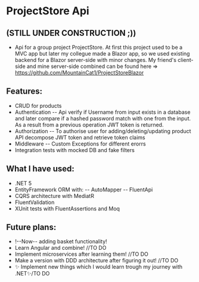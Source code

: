 # ProjectStore Api
## (STILL UNDER CONSTRUCTION ;))
- Api for a group project ProjectStore.
At first this project used to be a MVC app but later my collegue made a Blazor app, so we used existing backend for a Blazor server-side with minor changes. My friend's client-side and mine server-side combined can be found here => https://github.com/MountainCat1/ProjectStoreBlazor

## Features:
- CRUD for products
- Authentication
-- Api verify if Username from input exists in a database and later compare if a hashed password match with one from the input. As a result from a previous operation JWT token is returned.
- Authorization
-- To authorise user for adding/deleting/updating product API decompose JWT token and retrieve token claims
- Middleware
-- Custom Exceptions for different erorrs
- Integration tests with mocked DB and fake filters

## What I have used:
- .NET 5
- EntityFramework ORM with:
-- AutoMapper
-- FluentApi
- CQRS architecture with MediatR
- FluentValidation
- XUnit tests with FluentAssertions and Moq

## Future plans:
- !--Now-- adding basket functionality!
- Learn Angular and combine! //TO DO
- Implement microservices after learning them! //TO DO
- Make a version with DDD architecture after figuring it out! //TO DO
- ✨ Implement new things which I would learn trough my journey with .NET✨/TO DO
